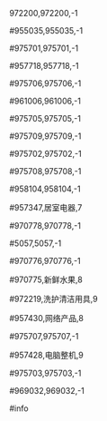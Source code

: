 972200,972200,-1

#955035,955035,-1

#975701,975701,-1

#957718,957718,-1

#975706,975706,-1

#961006,961006,-1

#975705,975705,-1

#975709,975709,-1

#975702,975702,-1

#975708,975708,-1

#958104,958104,-1

#957347,居室电器,7

#970778,970778,-1

#5057,5057,-1

#970776,970776,-1

#970775,新鲜水果,8

#972219,洗护清洁用具,9

#957430,网络产品,8

#975707,975707,-1

#957428,电脑整机,9

#975703,975703,-1

#969032,969032,-1

#info